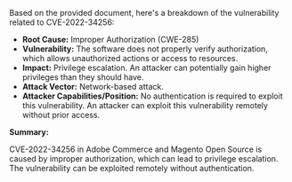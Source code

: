 Based on the provided document, here's a breakdown of the vulnerability related to CVE-2022-34256:

*   **Root Cause:** Improper Authorization (CWE-285)
*   **Vulnerability:** The software does not properly verify authorization, which allows unauthorized actions or access to resources.
*   **Impact:** Privilege escalation. An attacker can potentially gain higher privileges than they should have.
*   **Attack Vector:** Network-based attack.
*   **Attacker Capabilities/Position:** No authentication is required to exploit this vulnerability. An attacker can exploit this vulnerability remotely without prior access.

**Summary:**

CVE-2022-34256 in Adobe Commerce and Magento Open Source is caused by improper authorization, which can lead to privilege escalation. The vulnerability can be exploited remotely without authentication.